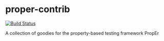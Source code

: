 # proper-contrib

[![Build Status](https://travis-ci.org/robertoaloi/proper_contrib.svg?branch=master)](https://travis-ci.org/robertoaloi/proper_contrib)

A collection of goodies for the property-based testing framework PropEr
